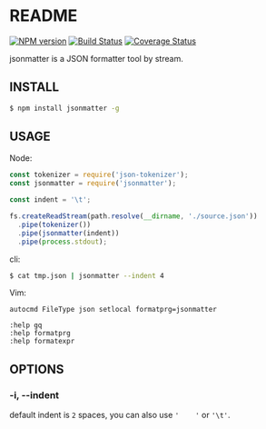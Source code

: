# README

[![NPM version][npm-badge]][npm-url]
[![Build Status][travis-badge]][travis-url]
[![Coverage Status][coveralls-badge]][coveralls-url]

[npm-badge]: https://img.shields.io/npm/v/jsonmatter.svg?style=flat
[npm-url]: https://www.npmjs.com/package/jsonmatter
[travis-badge]: https://travis-ci.org/hotoo/jsonmatter.svg?branch=master
[travis-url]: https://travis-ci.org/hotoo/jsonmatter
[coveralls-badge]: https://coveralls.io/repos/hotoo/jsonmatter/badge.svg?branch=master
[coveralls-url]: https://coveralls.io/r/hotoo/jsonmatter

jsonmatter is a JSON formatter tool by stream.

## INSTALL

```bash
$ npm install jsonmatter -g
```

## USAGE

Node:

```js
const tokenizer = require('json-tokenizer');
const jsonmatter = require('jsonmatter');

const indent = '\t';

fs.createReadStream(path.resolve(__dirname, './source.json'))
  .pipe(tokenizer())
  .pipe(jsonmatter(indent))
  .pipe(process.stdout);
```

cli:

```bash
$ cat tmp.json | jsonmatter --indent 4
```

Vim:

```vim
autocmd FileType json setlocal formatprg=jsonmatter
```

```vim
:help gq
:help formatprg
:help formatexpr
```

## OPTIONS

### -i, --indent <indent space count>

default indent is `2` spaces, you can also use `'    '` or `'\t'`.
